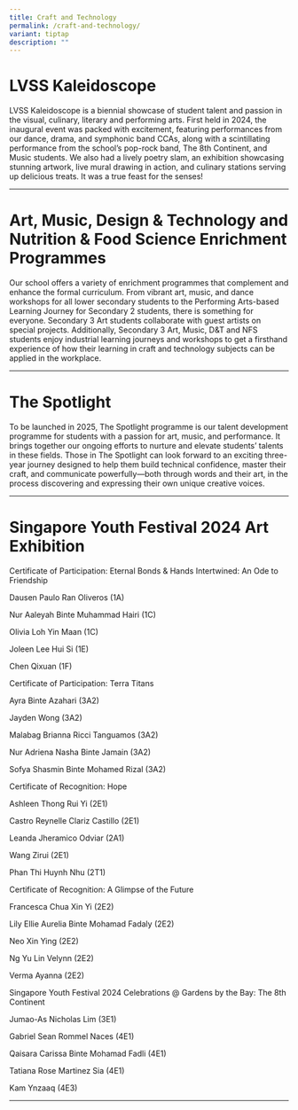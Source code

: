 ```yaml
---
title: Craft and Technology
permalink: /craft-and-technology/
variant: tiptap
description: ""
---
```

<h1>LVSS Kaleidoscope</h1>
<p>LVSS Kaleidoscope is a biennial showcase of student talent and passion
in the visual, culinary, literary and performing arts. First held in 2024,
the inaugural event was packed with excitement, featuring performances
from our dance, drama, and symphonic band CCAs, along with a scintillating
performance from the school’s pop-rock band, The 8th Continent, and Music
students. We also had a lively poetry slam, an exhibition showcasing stunning
artwork, live mural drawing in action, and culinary stations serving up
delicious treats. It was a true feast for the senses!</p>
<p></p>
<hr>
<h1>Art, Music, Design &amp; Technology and Nutrition &amp; Food Science Enrichment Programmes</h1>
<p>Our school offers a variety of enrichment programmes that complement and
enhance the formal curriculum. From vibrant art, music, and dance workshops
for all lower secondary students to the Performing Arts-based Learning
Journey for Secondary 2 students, there is something for everyone. Secondary
3 Art students collaborate with guest artists on special projects. Additionally,
Secondary 3 Art, Music, D&amp;T and NFS students enjoy industrial learning
journeys and workshops to get a firsthand experience of how their learning
in craft and technology subjects can be applied in the workplace.</p>
<hr>
<h1>The Spotlight</h1>
<p>To be launched in 2025, The Spotlight programme is our talent development
programme for students with a passion for art, music, and performance.
It brings together our ongoing efforts to nurture and elevate students’
talents in these fields. Those in The Spotlight can look forward to an
exciting three-year journey designed to help them build technical confidence,
master their craft, and communicate powerfully—both through words and their
art, in the process discovering and expressing their own unique creative
voices.</p>
<hr>
<p></p>
<h1>Singapore Youth Festival 2024 Art Exhibition</h1>
<p>Certificate of Participation: Eternal Bonds &amp; Hands Intertwined: An
Ode to Friendship</p>
<p>Dausen Paulo Ran Oliveros (1A)</p>
<p>Nur Aaleyah Binte Muhammad Hairi (1C)</p>
<p>Olivia Loh Yin Maan (1C)</p>
<p>Joleen Lee Hui Si (1E)</p>
<p>Chen Qixuan (1F)</p>
<p>Certificate of Participation: Terra Titans</p>
<p>Ayra Binte Azahari (3A2)</p>
<p>Jayden Wong (3A2)</p>
<p>Malabag Brianna Ricci Tanguamos (3A2)</p>
<p>Nur Adriena Nasha Binte Jamain (3A2)</p>
<p>Sofya Shasmin Binte Mohamed Rizal (3A2)</p>
<p>Certificate of Recognition: Hope</p>
<p>Ashleen Thong Rui Yi (2E1)</p>
<p>Castro Reynelle Clariz Castillo (2E1)</p>
<p>Leanda Jheramico Odviar (2A1)</p>
<p>Wang Zirui (2E1)</p>
<p>Phan Thi Huynh Nhu (2T1)</p>
<p>Certificate of Recognition: A Glimpse of the Future</p>
<p>Francesca Chua Xin Yi (2E2)</p>
<p>Lily Ellie Aurelia Binte Mohamad Fadaly (2E2)</p>
<p>Neo Xin Ying (2E2)</p>
<p>Ng Yu Lin Velynn (2E2)</p>
<p>Verma Ayanna (2E2)</p>
<p>Singapore Youth Festival 2024 Celebrations @ Gardens by the Bay: The 8th
Continent</p>
<p>Jumao-As Nicholas Lim (3E1)</p>
<p>Gabriel Sean Rommel Naces (4E1)</p>
<p>Qaisara Carissa Binte Mohamad Fadli (4E1)</p>
<p>Tatiana Rose Martinez Sia (4E1)</p>
<p>Kam Ynzaaq (4E3)</p>
<p></p>
<p></p>
<hr>
<h1></h1>
<p></p>
<p></p>